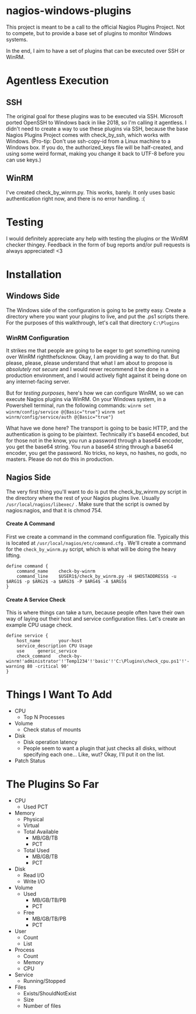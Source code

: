 # nagios-windows-plugins
This project is meant to be a call to the official Nagios Plugins Project. Not to compete, but to provide a base set of plugins to monitor Windows systems.

In the end, I aim to have a set of plugins that can be executed over SSH or WinRM.

# Agentless Execution
## SSH
The original goal for these plugins was to be executed via SSH. Microsoft ported OpenSSH to Windows back in like 2018, so I'm calling it agentless. I didn't need to create a way to use these plugins via SSH, because the base Nagios Plugins Project comes with check_by_ssh, which works with Windows. (Pro-tip: Don't use ssh-copy-id from a Linux machine to a Windows box. If you do, the authorized_keys file will be half-created, and using some weird format, making you change it back to UTF-8 before you can use keys.)

## WinRM
I've created check_by_winrm.py. This works, barely. It only uses basic authentication right now, and there is no error handling. :(

# Testing
I would definitely appreciate any help with testing the plugins or the WinRM checker thingey. Feedback in the form of bug reports and/or pull requests is always appreciated! <3

# Installation
## Windows Side
The Windows side of the configuration is going to be pretty easy. Create a directory where you want your plugins to live, and put the .ps1 scripts there. For the purposes of this walkthrough, let's call that directory `C:\Plugins`

### WinRM Configuration
It strikes me that people are going to be eager to get something running over WinRM rightthefscknow. Okay, I am providing a way to do that. But please, please, please understand that what I am about to propose is *absolutely not secure* and I would never recommend it be done in a production environment, and I would actively fight against it being done on any internet-facing server.

But for *testing purposes*, here's how we can configure WinRM, so we can execute Nagios plugins via WinRM.
On your Windows system, in a Powershell terminal, run the following commands:
`winrm set winrm/config/service @{Basic="true"}`
`winrm set winrm/config/service/auth @{Basic="true"}`

What have we done here? The transport is going to be basic HTTP, and the authentication is going to be plaintext. Technically it's base64 encoded, but for those not in the know, you run a password through a base64 encoder, you get the base64 string. You run a base64 string through a base64 encoder, you get the password. No tricks, no keys, no hashes, no gods, no masters. Please do not do this in production.

## Nagios Side
The very first thing you'll want to do is put the check_by_winrm.py script in the directory where the rest of your Nagios plugins live. Usually `/usr/local/nagios/libexec/` . Make sure that the script is owned by nagios:nagios, and that it is chmod 754.

#### Create A Command
First we create a command in the command configuration file. Typically this is located at `/usr/local/nagios/etc/command.cfg` . We'll create a command for the `check_by_winrm.py` script, which is what will be doing the heavy lifting.

```
define command {
	command_name	check-by-winrm
	command_line	$USER1$/check_by_winrm.py -H $HOSTADDRESS$ -u $ARG1$ -p $ARG2$ -a $ARG3$ -P $ARG4$ -A $ARG5$
}
```

#### Create A Service Check
This is where things can take a turn, because people often have their own way of laying out their host and service configuration files. Let's create an example CPU usage check.

```
define service {
	host_name		your-host
	service_description	CPU Usage
	use		generic_service
	check_command	check-by-winrm!'administrator'!'Temp1234'!'basic'!'C:\Plugins\check_cpu.ps1'!'-warning 80 -critical 90'
}
```


# Things I Want To Add
- CPU
	- Top N Processes
- Volume
	- Check status of mounts
- Disk
	- Disk operation latency
	- People seem to want a plugin that just checks all disks, without specifying each one... Like, wut? Okay, I'll put it on the list.
- Patch Status


# The Plugins So Far
- CPU
	- Used PCT
- Memory
	- Physical
	- Virtual
	- Total Available
		- MB/GB/TB
		- PCT
	- Total Used
		- MB/GB/TB
		- PCT
- Disk
	- Read I/O
	- Write I/O
- Volume
	- Used
		- MB/GB/TB/PB
		- PCT
	- Free
		- MB/GB/TB/PB
		- PCT
- User
	- Count
	- List
- Process
	- Count
	- Memory
	- CPU
- Service
	- Running/Stopped
- Files
	- Exists/ShouldNotExist
	- Size
	- Number of files
